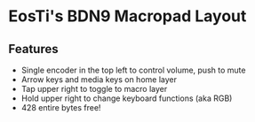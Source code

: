 # EosTi's BDN9 Macropad Layout

## Features

- Single encoder in the top left to control volume, push to mute
- Arrow keys and media keys on home layer
- Tap upper right to toggle to macro layer
- Hold upper right to change keyboard functions (aka RGB)
- 428 entire bytes free!
